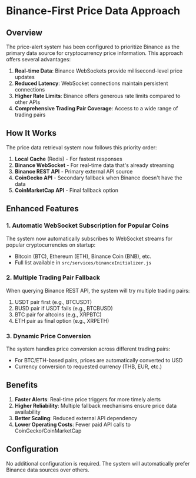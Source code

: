 # Binance-First Price Data Approach

## Overview

The price-alert system has been configured to prioritize Binance as the primary data source for cryptocurrency price information. This approach offers several advantages:

1. **Real-time Data**: Binance WebSockets provide millisecond-level price updates
2. **Reduced Latency**: WebSocket connections maintain persistent connections
3. **Higher Rate Limits**: Binance offers generous rate limits compared to other APIs
4. **Comprehensive Trading Pair Coverage**: Access to a wide range of trading pairs

## How It Works

The price data retrieval system now follows this priority order:

1. **Local Cache** (Redis) - For fastest responses
2. **Binance WebSocket** - For real-time data that's already streaming
3. **Binance REST API** - Primary external API source
4. **CoinGecko API** - Secondary fallback when Binance doesn't have the data
5. **CoinMarketCap API** - Final fallback option

## Enhanced Features

### 1. Automatic WebSocket Subscription for Popular Coins

The system now automatically subscribes to WebSocket streams for popular cryptocurrencies on startup:
- Bitcoin (BTC), Ethereum (ETH), Binance Coin (BNB), etc.
- Full list available in `src/services/binanceInitializer.js`

### 2. Multiple Trading Pair Fallback

When querying Binance REST API, the system will try multiple trading pairs:
1. USDT pair first (e.g., BTCUSDT)
2. BUSD pair if USDT fails (e.g., BTCBUSD)
3. BTC pair for altcoins (e.g., XRPBTC)
4. ETH pair as final option (e.g., XRPETH)

### 3. Dynamic Price Conversion

The system handles price conversion across different trading pairs:
- For BTC/ETH-based pairs, prices are automatically converted to USD
- Currency conversion to requested currency (THB, EUR, etc.)

## Benefits

1. **Faster Alerts**: Real-time price triggers for more timely alerts
2. **Higher Reliability**: Multiple fallback mechanisms ensure price data availability
3. **Better Scaling**: Reduced external API dependency
4. **Lower Operating Costs**: Fewer paid API calls to CoinGecko/CoinMarketCap

## Configuration

No additional configuration is required. The system will automatically prefer Binance data sources over others.
